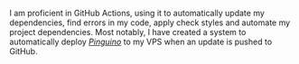 I am proficient in GitHub Actions, using it to automatically update my
dependencies, find errors in my code, apply check styles and automate my project
dependencies. Most notably, I have created a system to automatically deploy
[_Pinguino_](https://github.com/JamCoreDiscord/Pinguino) to my VPS when an
update is pushed to GitHub.

